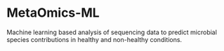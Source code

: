# MetaOmics-ML
Machine learning based analysis of sequencing data to predict microbial species contributions in healthy and non-healthy conditions.
